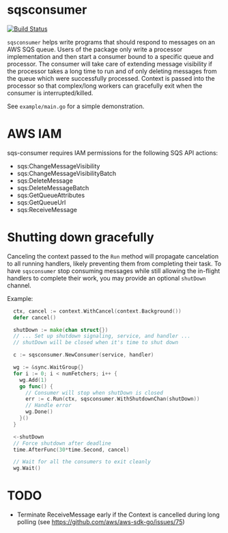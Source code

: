 # sqsconsumer

[![Build Status](https://travis-ci.org/Wattpad/sqsconsumer.svg?branch=master)](https://travis-ci.org/Wattpad/sqsconsumer)

`sqsconsumer` helps write programs that should respond to messages on an AWS SQS queue. Users of the package only write a processor implementation and then start a consumer bound to a specific queue and processor. The consumer will take care of extending message visibility if the processor takes a long time to run and of only deleting messages from the queue which were successfully processed. Context is passed into the processor so that complex/long workers can gracefully exit when the consumer is interrupted/killed.

See `example/main.go` for a simple demonstration.

# AWS IAM

sqs-consumer requires IAM permissions for the following SQS API actions:

* sqs:ChangeMessageVisibility
* sqs:ChangeMessageVisibilityBatch
* sqs:DeleteMessage
* sqs:DeleteMessageBatch
* sqs:GetQueueAttributes
* sqs:GetQueueUrl
* sqs:ReceiveMessage

# Shutting down gracefully

Canceling the context passed to the `Run` method will propagate cancelation to all running handlers, likely preventing them from completing their task.  To have `sqsconsumer` stop consuming messages while still allowing the in-flight handlers to complete their work, you may provide an optional `shutDown` channel.

Example:

```go
  ctx, cancel := context.WithCancel(context.Background())
  defer cancel()

  shutDown := make(chan struct{})
  // ... Set up shutdown signaling, service, and handler ...
  // shutDown will be closed when it's time to shut down

  c := sqsconsumer.NewConsumer(service, handler)

  wg := &sync.WaitGroup{}
  for i := 0; i < numFetchers; i++ {
    wg.Add(1)
    go func() {
      // Consumer will stop when shutDown is closed
      err := c.Run(ctx, sqsconsumer.WithShutdownChan(shutDown))
      // Handle error
      wg.Done()
    }()
  }

  <-shutDown
  // Force shutdown after deadline
  time.AfterFunc(30*time.Second, cancel)

  // Wait for all the consumers to exit cleanly
  wg.Wait()
```

# TODO

- Terminate ReceiveMessage early if the Context is cancelled during long polling (see https://github.com/aws/aws-sdk-go/issues/75)
